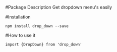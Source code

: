#Package Description
Get dropdown menu's easily

#Installation

`npm install drop_down --save`

#How to use it

`import {DropDown} from 'drop_down'`
